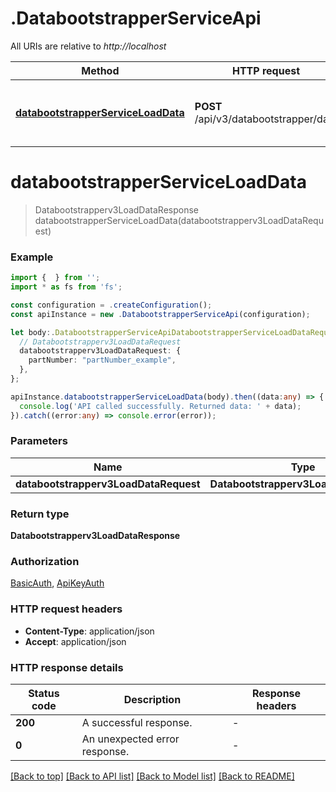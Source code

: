 # .DatabootstrapperServiceApi

All URIs are relative to *http://localhost*

Method | HTTP request | Description
------------- | ------------- | -------------
[**databootstrapperServiceLoadData**](DatabootstrapperServiceApi.md#databootstrapperServiceLoadData) | **POST** /api/v3/databootstrapper/data | Summary: Load data Description: Load data for a tenant.


# **databootstrapperServiceLoadData**
> Databootstrapperv3LoadDataResponse databootstrapperServiceLoadData(databootstrapperv3LoadDataRequest)


### Example


```typescript
import {  } from '';
import * as fs from 'fs';

const configuration = .createConfiguration();
const apiInstance = new .DatabootstrapperServiceApi(configuration);

let body:.DatabootstrapperServiceApiDatabootstrapperServiceLoadDataRequest = {
  // Databootstrapperv3LoadDataRequest
  databootstrapperv3LoadDataRequest: {
    partNumber: "partNumber_example",
  },
};

apiInstance.databootstrapperServiceLoadData(body).then((data:any) => {
  console.log('API called successfully. Returned data: ' + data);
}).catch((error:any) => console.error(error));
```


### Parameters

Name | Type | Description  | Notes
------------- | ------------- | ------------- | -------------
 **databootstrapperv3LoadDataRequest** | **Databootstrapperv3LoadDataRequest**|  |


### Return type

**Databootstrapperv3LoadDataResponse**

### Authorization

[BasicAuth](README.md#BasicAuth), [ApiKeyAuth](README.md#ApiKeyAuth)

### HTTP request headers

 - **Content-Type**: application/json
 - **Accept**: application/json


### HTTP response details
| Status code | Description | Response headers |
|-------------|-------------|------------------|
**200** | A successful response. |  -  |
**0** | An unexpected error response. |  -  |

[[Back to top]](#) [[Back to API list]](README.md#documentation-for-api-endpoints) [[Back to Model list]](README.md#documentation-for-models) [[Back to README]](README.md)


